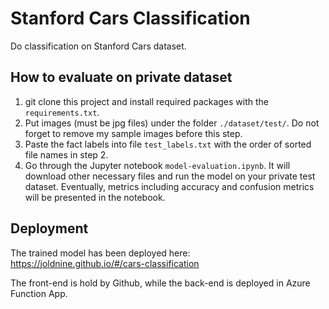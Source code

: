 # Stanford Cars Classification
Do classification on Stanford Cars dataset.

## How to evaluate on private dataset
1. git clone this project and install required packages with the `requirements.txt`.
2. Put images (must be jpg files) under the folder `./dataset/test/`. Do not forget to remove my sample images before this step.
3. Paste the fact labels into file `test_labels.txt` with the order of sorted file names in step 2.
4. Go through the Jupyter notebook `model-evaluation.ipynb`. It will download other necessary files and run the model on your private test dataset. Eventually, metrics including accuracy and confusion metrics will be presented in the notebook.

## Deployment
The trained model has been deployed here: https://joldnine.github.io/#/cars-classification

The front-end is hold by Github, while the back-end is deployed in Azure Function App.
